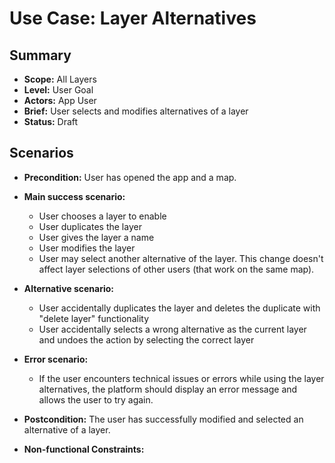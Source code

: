 # Use Case: Layer Alternatives

## Summary

-   **Scope:** All Layers
-   **Level:** User Goal
-   **Actors:** App User
-   **Brief:** User selects and modifies alternatives of a layer
-   **Status:** Draft

## Scenarios

-   **Precondition:**
    User has opened the app and a map.
-   **Main success scenario:**

    -   User chooses a layer to enable
    -   User duplicates the layer
    -   User gives the layer a name
    -   User modifies the layer
    -   User may select another alternative of the layer.
        This change doesn't affect layer selections of other users (that work on the same map).

-   **Alternative scenario:**
    -   User accidentally duplicates the layer and deletes the duplicate with "delete layer" functionality
    -   User accidentally selects a wrong alternative as the current layer and undoes the action by selecting the correct layer
-   **Error scenario:**
    -   If the user encounters technical issues or errors while using the layer alternatives, the platform should display an error message and allows the user to try again.
-   **Postcondition:**
    The user has successfully modified and selected an alternative of a layer.
-   **Non-functional Constraints:**

